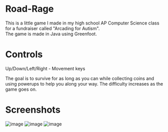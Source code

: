 # Road-Rage
This is a little game I made in my high school AP Computer Science class for a fundraiser called "Arcading for Autism".  
The game is made in Java using Greenfoot.
# Controls
Up/Down/Left/Right - Movement keys  

The goal is to survive for as long as you can while collecting coins and using powerups to help you along your way. The difficulty increases as the game goes on.
# Screenshots
![image](https://user-images.githubusercontent.com/101494059/167272479-8cacb568-1015-4ce0-8b5e-4c1283a9f46b.png)
![image](https://user-images.githubusercontent.com/101494059/167272497-d1ad77e1-ad6d-4a0f-8098-a183bd518506.png)
![image](https://user-images.githubusercontent.com/101494059/167272501-a7d81b26-e668-431e-825f-dca5e53b76d2.png)
